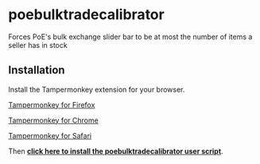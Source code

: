 # poebulktradecalibrator
Forces PoE's bulk exchange slider bar to be at most the number of items a seller has in stock

## Installation
Install the Tampermonkey extension for your browser.

[Tampermonkey for Firefox](https://addons.mozilla.org/en-US/firefox/addon/tampermonkey/)

[Tampermonkey for Chrome](https://chrome.google.com/webstore/detail/tampermonkey/dhdgffkkebhmkfjojejmpbldmpobfkfo)

[Tampermonkey for Safari](https://tampermonkey.net/?browser=safari)

Then **[click here to install the poebulktradecalibrator user script](https://raw.githubusercontent.com/brandnola/poebulktradecalibrator/master/PoeBulkTradeCalibrator.user.js)**.
